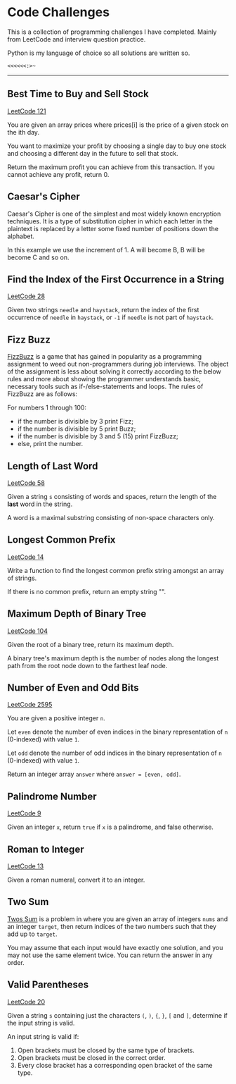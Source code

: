 # Code Challenges

This is a collection of programming challenges I have completed. Mainly from LeetCode and interview question practice.

Python is my language of choice so all solutions are written so.

`<<<<<<:>~`

---

## Best Time to Buy and Sell Stock

[LeetCode 121](https://leetcode.com/problems/best-time-to-buy-and-sell-stock/)

You are given an array prices where prices[i] is the price of a given stock on the ith day.

You want to maximize your profit by choosing a single day to buy one stock and choosing a different day in the future 
to sell that stock.

Return the maximum profit you can achieve from this transaction. If you cannot achieve any profit, return 0.

## Caesar's Cipher 

Caesar's Cipher is one of the simplest and most widely known encryption techniques. It is a type of substitution cipher 
in which each letter in the plaintext is replaced by a letter some fixed number of positions down the alphabet.

In this example we use the increment of 1. A will become B, B will be become C and so on.

## Find the Index of the First Occurrence in a String

[LeetCode 28](https://leetcode.com/problems/find-the-index-of-the-first-occurrence-in-a-string/)

Given two strings `needle` and `haystack`, return the index of the first occurrence of `needle` in `haystack`, or `-1` 
if `needle` is not part of `haystack`.

## Fizz Buzz

[FizzBuzz](https://leetcode.com/problems/fizz-buzz/) is a game that has gained in popularity as a programming assignment 
to weed out non-programmers during job interviews. The object of the assignment is less about solving it correctly 
according to the below rules and more about showing the programmer understands basic, necessary tools such as 
if-/else-statements and loops. The rules of FizzBuzz are as follows:

For numbers 1 through 100:

- if the number is divisible by 3 print Fizz;
- if the number is divisible by 5 print Buzz;
- if the number is divisible by 3 and 5 (15) print FizzBuzz;
- else, print the number.

## Length of Last Word
[LeetCode 58](https://leetcode.com/problems/length-of-last-word/description/)

Given a string `s` consisting of words and spaces, return the length of the **last** word in the string.

A word is a maximal substring consisting of non-space characters only.

## Longest Common Prefix

[LeetCode 14](https://leetcode.com/problems/longest-common-prefix/)

Write a function to find the longest common prefix string amongst an array of strings.

If there is no common prefix, return an empty string "".

## Maximum Depth of Binary Tree

[LeetCode 104](https://leetcode.com/problems/maximum-depth-of-binary-tree/description/)

Given the root of a binary tree, return its maximum depth.

A binary tree's maximum depth is the number of nodes along the longest path from the root node down to the farthest 
leaf node.

## Number of Even and Odd Bits

[LeetCode 2595](https://leetcode.com/problems/number-of-even-and-odd-bits/)

You are given a positive integer `n`.

Let `even` denote the number of even indices in the binary representation of `n` (0-indexed) with value `1`.

Let `odd` denote the number of odd indices in the binary representation of `n` (0-indexed) with value `1`.

Return an integer array `answer` where `answer = [even, odd]`.

## Palindrome Number

[LeetCode 9](https://leetcode.com/problems/palindrome-number/)

Given an integer `x`, return `true` if `x` is a palindrome, and false otherwise.

## Roman to Integer

[LeetCode 13](https://leetcode.com/problems/roman-to-integer/description/)

Given a roman numeral, convert it to an integer.

## Two Sum

[Twos Sum](https://leetcode.com/problems/two-sum/) is a problem in where you are given an array of integers `nums` and 
an integer `target`, then return indices of the two numbers such that they add up to `target`.

You may assume that each input would have exactly one solution, and you may not use the same element twice.
You can return the answer in any order.

## Valid Parentheses

[LeetCode 20](https://leetcode.com/problems/valid-parentheses/)

Given a string `s` containing just the characters `(`, `)`, `{`, `}`, `[` and `]`, determine if the input string is valid.

An input string is valid if:

1. Open brackets must be closed by the same type of brackets.
2. Open brackets must be closed in the correct order.
3. Every close bracket has a corresponding open bracket of the same type.
